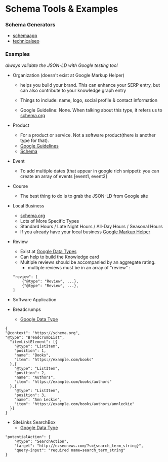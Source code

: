 # Schema Tools & Examples

### Schema Generators

* [schemaapp](https://www.schemaapp.com)
* [technicalseo](https://technicalseo.com/tools/schema-markup-generator/)

### Examples
_always validate the JSON-LD with Google testing tool_

* Organization (doesn't exist at Google Markup Helper)
	* helps you build your brand. This can enhance your SERP entry, but can also contribute to your knowledge graph entry
	* Things to include: name, logo, social profile & contact information

	* Google Guideline: None. When talking about this type, it refers us to [schema.org](https://schema.org/Organization)

* Product
	* For a product or service. Not a software product(there is another type for that).
	* [Google Guidelines](https://developers.google.com/search/docs/data-types/product)
	* [Schema](https://schema.org/Product)

* Event
	* To add multiple dates (that appear in google rich snippet): you can create an array of events [event1, event2]

* Course
	* The best thing to do is to grab the JSON-LD from Google site

* Local Business
	* [schema.org](https://schema.org/LocalBusiness)
	* Lots of More Specific Types
	* Standard Hours / Late Night Hours / All-Day Hours / Seasonal Hours
	* If you already have your local business [Google Markup Helper](https://www.google.com/webmasters/markup-helper/)

* Review
	* Exist at [Google Data Types](https://developers.google.com/search/docs/data-types/review-snippet)
	* Can help to build the Knowledge card 
	* Multiple reviews should be accompanied by an aggregate rating.
		* multiple reviews must be in an array of "review" : 
	```
	"review": [
		{"@type": "Review", ...},
		{"@type": "Review", ...},
	]
	```

* Software Application

* Breadcrumps
	* [Google Data Type](https://developers.google.com/search/docs/data-types/breadcrumb)
```
{
"@context": "https://schema.org",
"@type": "BreadcrumbList",
  "itemListElement": [{
    "@type": "ListItem",
    "position": 1,
    "name": "Books",
    "item": "https://example.com/books"
  },{
    "@type": "ListItem",
    "position": 2,
    "name": "Authors",
    "item": "https://example.com/books/authors"
  },{
    "@type": "ListItem",
    "position": 3,
    "name": "Ann Leckie",
    "item": "https://example.com/books/authors/annleckie"
  }]
}
```

* SiteLinks SearchBox
	* [Google Data Type](https://developers.google.com/search/docs/data-types/sitelinks-searchbox)
```
"potentialAction": {
	"@type": "SearchAction",
	"target": "http://ezseonews.com/?s={search_term_string}",
	"query-input": "required name=search_term_string"
}
```

